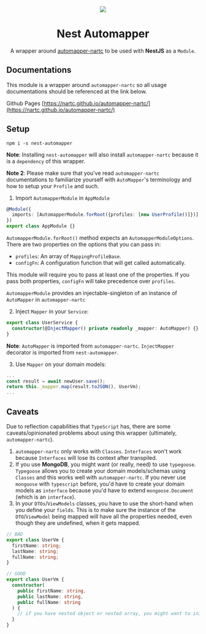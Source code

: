 <p align="center"><img src="https://avatars1.githubusercontent.com/u/41109786?s=200&v=4"/></p>
<h1 align="center">Nest Automapper</h1>
<p align="center">A wrapper around <a href="https://github.com/nartc/automapper-nartc">automapper-nartc</a> to be used with <strong>NestJS</strong> as a <code>Module</code>.</p>

## Documentations

This module is a wrapper around `automapper-nartc` so all usage documentations should be referenced at the link below. 

Github Pages [https://nartc.github.io/automapper-nartc/](https://nartc.github.io/automapper-nartc/)

## Setup
```
npm i -s nest-automapper
```

**Note**: Installing `nest-automapper` will also install `automapper-nartc` because it is a `dependency` of this wrapper.

**Note 2**: Please make sure that you've read `automapper-nartc` documentations to familiarize yourself with `AutoMapper`'s terminology and how to setup your `Profile` and such.

1. Import `AutomapperModule` in `AppModule`

```typescript
@Module({
  imports: [AutomapperModule.forRoot({profiles: [new UserProfile()]})]
})
export class AppModule {}
```
 
`AutomapperModule.forRoot()` method expects an `AutomapperModuleOptions`. There are two properties on the options that you can pass in:
- `profiles`: An array of `MappingProfileBase`.
- `configFn`: A configuration function that will get called automatically.

This module will require you to pass at least one of the properties. If you pass both properties, `configFn` will take precedence over `profiles`.

`AutomapperModule` provides an injectable-singleton of an instance of `AutoMapper` in `automapper-nartc`

2. Inject `Mapper` in your `Service`:
```typescript
export class UserService {
  constructor(@InjectMapper() private readonly _mapper: AutoMapper) {}
}
```
**Note**: `AutoMapper` is imported from `automapper-nartc`. `InjectMapper` decorator is imported from `nest-automapper`.

3. Use `Mapper` on your domain models:
```typescript
...
const result = await newUser.save();
return this._mapper.map(result.toJSON(), UserVm);
...
```

## Caveats

Due to reflection capabilities that `TypeScript` has, there are some caveats/opinionated problems about using this wrapper (ultimately, `automapper-nartc`).
1. `automapper-nartc` only works with `Classes`. `Interfaces` won't work because `Interfaces` will lose its context after transpiled.
2. If you use **MongoDB**, you might want (or really, need) to use `typegoose`. `Typegoose` allows you to create your domain models/schemas using `Classes` and this works well with `automapper-nartc`. If you never use `mongoose` with `typescript` before, you'd have to create your domain models as `interface` because you'd have to extend `mongoose.Document` (which is an `interface`).
3. In your `DTOs`/`ViewModels` classes, you have to use the short-hand when you define your `fields`. This is to make sure the instance of the `DTO`/`ViewModel` being mapped will have all the properties needed, even though they are undefined, when it gets mapped.
```typescript
// BAD
export class UserVm {
  firstName: string;
  lastName: string;
  fullName: string;
}

// GOOD
export class UserVm {
  constructor(
    public firstName: string,
    public lastName: string,
    public fullName: string
  ) {
    // if you have nested object or nested array, you might want to initialize them here.
  }
}
```
